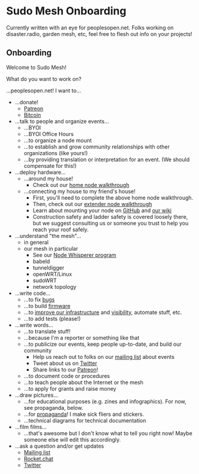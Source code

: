 # Sudo Mesh Onboarding
Currently written with an eye for peoplesopen.net. Folks working on disaster.radio, garden mesh, etc, feel free to flesh out info on your projects!

## Onboarding
Welcome to Sudo Mesh!

What do you want to work on?

...peoplesopen.net! I want to...

- ...donate!
    - [Patreon](https://www.patreon.com/peoplesopennet)
    - [Bitcoin](https://blockchain.info/address/12RxU4DpLpdWcmEBn7Tj325CCXBwt5i9Hc)
- ...talk to people and organize events...
    - ...BYOI
    - ...BYOI Office Hours
    - ...to organize a node mount
    - ...to establish and grow community relationships with other organizations (like yours!)
    - ...by providing translation or interpretation for an event. (We should compensate for this!)
- ...deploy hardware...
    - ...around my house!
        - Check out our [home node walkthrough](https://sudoroom.org/wiki/Mesh/WalkThrough)
    - ...connecting my house to my friend's house!
        - First, you'll need to complete the above home node walkthrough.
        - Then, check out our [extender node walkthrough](https://sudoroom.org/wiki/Mesh/Flashing_extender_nodes)
        - Learn about mounting your node on [GitHub](https://github.com/sudomesh/mounting) and [our wiki](https://sudoroom.org/wiki/Mesh/Mounting)
        - Construction safety and ladder safety is covered loosely there, but we suggest consulting us or someone you trust to help you reach your roof safely.
- ...understand "the mesh"...
    - in general
    - our mesh in particular
        - See our [Node Whisperer program](https://github.com/sudomesh/node-whisperer-program)
        - babeld
        - tunneldigger
        - openWRT/Linux
        - sudoWRT
        - network topology
- ...write code...
    - ...to fix [bugs](https://github.com/sudomesh/bugs/issues)
    - ...to build [firmware](https://github.com/sudomesh/sudowrt-firmware)
    - ...to [improve our infrastructure](https://github.com/sudomesh/bugs/issues/34) and [visibility](https://github.com/sudomesh/monitor), automate stuff, etc.
    - ...to add tests (please!)
- ...write words...
    - ...to translate stuff!
    - ...because I'm a reporter or something like that
    - ...to publicize our events, keep people up-to-date, and build our community
        - Help us reach out to folks on our [mailing list](https://sudoroom.org/lists/) about events
        - Tweet about us on [Twitter](https://twitter.com/peoplesopennet)
        - Share links to our [Patreon](https://www.patreon.com/peoplesopennet)!
    - ...to document code or procedures
    - ...to teach people about the Internet or the mesh
    - ...to apply for grants and raise money
- ...draw pictures...
    - ...for educational purposes (e.g. zines and infographics). For now, see propaganda, below.
    - ...for [propaganda](https://github.com/sudomesh/propaganda)! I make sick fliers and stickers.
    - ...technical diagrams for technical documentation
- ...film films...
    - ...that's awesome but I don't know what to tell you right now! Maybe someone else will edit this accordingly.
- ...ask a question and/or get updates
    - [Mailing list](https://sudoroom.org/lists/)
    - [Rocket.chat](https://peoplesopen.net/chat)
    - [Twitter](https://twitter.com/peoplesopennet)
